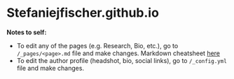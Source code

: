# Stefaniejfischer.github.io

**Notes to self:** 

- To edit any of the pages (e.g. Research, Bio, etc.), go to `/_pages/<page>.md` file and make changes. Markdown cheatsheet [here](https://www.markdownguide.org/cheat-sheet/)
- To edit the author profile (headshot, bio, social links), go to `/_config.yml` file and make changes.